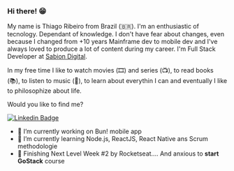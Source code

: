 ### Hi there! 😁

My name is Thiago Ribeiro from Brazil (🇧🇷). I'm an enthusiastic of tecnology. Dependant of knowledge. I don't have fear about changes, even because I changed from +10 years Mainframe dev to mobile dev and I've always loved to produce a lot of content during my career. I'm Full Stack Developer at [Sabion Digital](http://sabion.com.br/).

In my free time I like to watch movies (🎞️) and series (📺), to read books (📚), to listen to music (🎵), to learn about everythin I can and eventually I like to philosophize about life.

Would you like to find me?

[![Linkedin Badge](https://img.shields.io/badge/-LinkedIn-blue?style=flat-square&logo=Linkedin&logoColor=white&link=https://www.linkedin.com/in/thiago-ribeiro-1279234a)](https://www.linkedin.com/in/thiago-ribeiro-1279234a)

- 🔭 I’m currently working on Bun! mobile app
- 🌱 I’m currently learning Node.js, ReactJS, React Native ans Scrum methodologie
- 🌱 Finishing Next Level Week #2 by Rocketseat.... And anxious to **start GoStack** course

<!--
**thiagosrib/thiagosrib** is a ✨ _special_ ✨ repository because its `README.md` (this file) appears on your GitHub profile.

Here are some ideas to get you started:

- 🔭 I’m currently working on ...
- 🌱 I’m currently learning ...
- 👯 I’m looking to collaborate on ...
- 🤔 I’m looking for help with ...
- 💬 Ask me about ...
- 📫 How to reach me: ...
- 😄 Pronouns: ...
- ⚡ Fun fact: ...
-->

